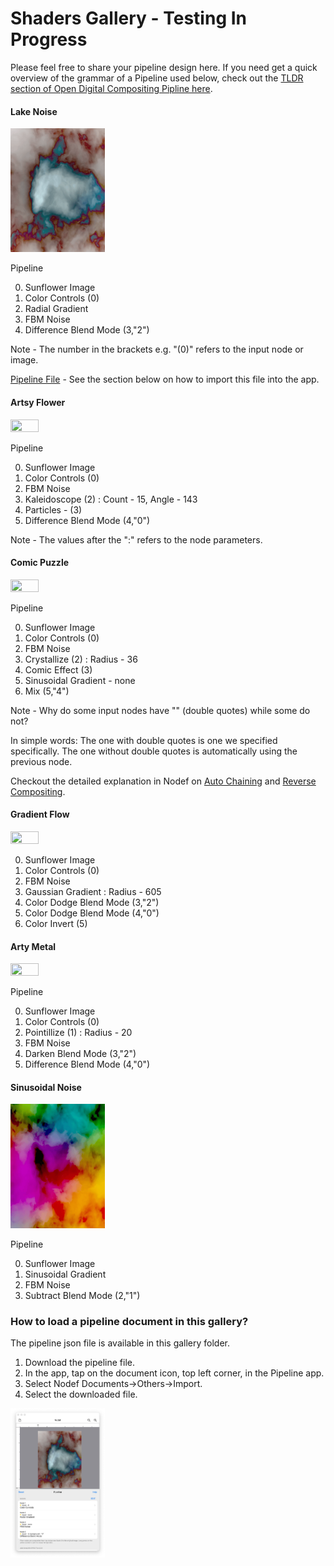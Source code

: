 #  Shaders Gallery - Testing In Progress

Please feel free to share your pipeline design here. If you need get a quick overview of the grammar of a Pipeline used below, check out the [TLDR section of Open Digital Compositing Pipline here](https://github.com/Misfits-Rebels-Outcasts/Nodef).

#### Lake Noise
<img src=Lake.gif width="30%" height="30%">  

Pipeline

0. Sunflower Image
1. Color Controls (0)
2. Radial Gradient
3. FBM Noise
4. Difference Blend Mode (3,"2")

Note - The number in the brackets e.g. "(0)" refers to the input node or image. 

[Pipeline File](Lake.json) - See the section below on how to import this file into the app.

#### Artsy Flower
<img src=ArtsyFlower.gif width="30%" height="30%"> 

Pipeline

0. Sunflower Image
1. Color Controls (0)
2. FBM Noise
2. Kaleidoscope (2) : Count - 15, Angle - 143
4. Particles - (3)
5. Difference Blend Mode (4,"0")

Note - The values after the ":" refers to the node parameters. 

#### Comic Puzzle
<img src=ComicPuzzle.gif width="30%" height="30%">  

Pipeline

0. Sunflower Image
1. Color Controls (0)
2. FBM Noise
3. Crystallize (2) : Radius - 36
4. Comic Effect (3)
5. Sinusoidal Gradient - none
6. Mix (5,"4")

Note - Why do some input nodes have "" (double quotes) while some do not? 

In simple words: The one with double quotes is one we specified specifically. The one without double quotes is automatically using the previous node.

Checkout the detailed explanation in Nodef on [Auto Chaining](https://github.com/Misfits-Rebels-Outcasts/Nodef/blob/main/documentation/AutoChaining.md) and [Reverse Compositing](https://github.com/Misfits-Rebels-Outcasts/Nodef/blob/main/documentation/ReverseCompositing.md).

#### Gradient Flow
<img src=GradientFlow.gif width="30%" height="30%"> 

0. Sunflower Image
1. Color Controls (0)
2. FBM Noise
3. Gaussian Gradient : Radius - 605
4. Color Dodge Blend Mode (3,"2")
5. Color Dodge Blend Mode (4,"0")
6. Color Invert (5)

#### Arty Metal

<img src=ArtyMetal.gif width="30%" height="30%"> 

Pipeline

0. Sunflower Image
1. Color Controls (0)
2. Pointillize (1) : Radius - 20
3. FBM Noise
4. Darken Blend Mode (3,"2")
5. Difference Blend Mode (4,"0")

#### Sinusoidal Noise
<img src=SinusoidalNoise.gif width="30%" height="30%"> 

Pipeline

0. Sunflower Image
1. Sinusoidal Gradient
2. FBM Noise
4. Subtract Blend Mode (2,"1")

### How to load a pipeline document in this gallery?

The pipeline json file is available in this gallery folder.

1. Download the pipeline file.
2. In the app, tap on the document icon, top left corner, in the Pipeline app.
3. Select Nodef Documents->Others->Import.
4. Select the downloaded file.

<img src=LakePipeline.jpg width="30%" height="30%">  

